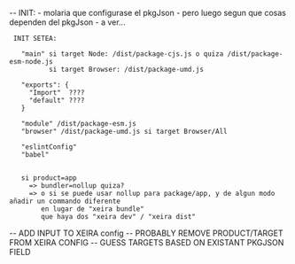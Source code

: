 
  -- INIT:
     - molaria que configurase el pkgJson
     - pero luego segun que cosas dependen del pkgJson
     - a ver...

     INIT SETEA:

       "main" si target Node: /dist/package-cjs.js o quiza /dist/package-esm-node.js
              si target Browser: /dist/package-umd.js
       
       "exports": {
         "Import"  ????
         "default" ????
       }

       "module" /dist/package-esm.js
       "browser" /dist/package-umd.js si target Browser/All

       "eslintConfig"
       "babel"


       si product=app
         => bundler=nollup quiza?
         => o si se puede usar nollup para package/app, y de algun modo añadir un commando diferente
            en lugar de "xeira bundle"
            que haya dos "xeira dev" / "xeira dist"



  -- ADD INPUT TO XEIRA config
  -- PROBABLY REMOVE PRODUCT/TARGET FROM XEIRA CONFIG
  -- GUESS TARGETS BASED ON EXISTANT PKGJSON FIELD